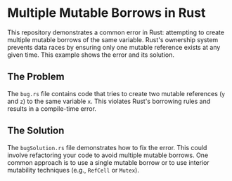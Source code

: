 # Multiple Mutable Borrows in Rust

This repository demonstrates a common error in Rust: attempting to create multiple mutable borrows of the same variable.  Rust's ownership system prevents data races by ensuring only one mutable reference exists at any given time.  This example shows the error and its solution.

## The Problem

The `bug.rs` file contains code that tries to create two mutable references (`y` and `z`) to the same variable `x`. This violates Rust's borrowing rules and results in a compile-time error.

## The Solution

The `bugSolution.rs` file demonstrates how to fix the error. This could involve refactoring your code to avoid multiple mutable borrows.  One common approach is to use a single mutable borrow or to use interior mutability techniques (e.g., `RefCell` or `Mutex`).